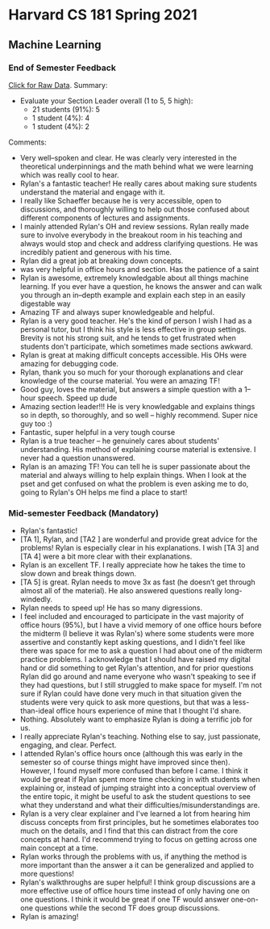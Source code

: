 # Harvard CS 181 Spring 2021
## Machine Learning

### End of Semester Feedback

[Click for Raw Data](2021_cs181.pdf). Summary:

- Evaluate your Section Leader overall (1 to 5, 5 high):
  - 21 students (91%): 5
  - 1 student (4%): 4
  - 1 student (4%): 2

Comments:
- Very well–spoken and clear. He was clearly very interested in the theoretical underpinnings and the math behind what we were
  learning which was really cool to hear.
- Rylan's a fantastic teacher! He really cares about making sure students understand the material and engage with it.
- I really like Schaeffer because he is very accessible, open to discussions, and thoroughly willing to help out those confused about
  different components of lectures and assignments.
- I mainly attended Rylan's OH and review sessions. Rylan really made sure to involve everybody in the breakout room in his teaching
  and always would stop and check and address clarifying questions. He was incredibly patient and generous with his time.
- Rylan did a great job at breaking down concepts.
- was very helpful in office hours and section. Has the patience of a saint
- Rylan is awesome, extremely knowledgable about all things machine learning. If you ever have a question, he knows the answer
  and can walk you through an in–depth example and explain each step in an easily digestable way
- Amazing TF and always super knowledgeable and helpful.
- Rylan is a very good teacher. He's the kind of person I wish I had as a personal tutor, but I think his style is less effective in group
  settings. Brevity is not his strong suit, and he tends to get frustrated when students don't participate, which sometimes made
  sections awkward.
- Rylan is great at making difficult concepts accessible. His OHs were amazing for debugging code.
- Rylan, thank you so much for your thorough explanations and clear knowledge of the course material. You were an amazing TF!
- Good guy, loves the material, but answers a simple question with a 1–hour speech. Speed up dude
- Amazing section leader!!! He is very knowledgable and explains things so in depth, so thoroughly, and so well – highly recommend.
  Super nice guy too :)
- Fantastic, super helpful in a very tough course
- Rylan is a true teacher – he genuinely cares about students' understanding. His method of explaining course material is extensive.
  I never had a question unanswered.
- Rylan is an amazing TF! You can tell he is super passionate about the material and always willing to help explain things. When I
  look at the pset and get confused on what the problem is even asking me to do, going to Rylan's OH helps me find a place to start!

### Mid-semester Feedback (Mandatory)

- Rylan's fantastic!
- [TA 1], Rylan, and [TA2 ] are wonderful and provide great advice for the problems! 
  Rylan is especially clear in his explanations. I wish [TA 3] and [TA 4] were a bit 
  more clear with their explanations.
- Rylan is an excellent TF.  I really appreciate how he takes the time to slow down 
  and break things down.
- [TA 5] is great. Rylan needs to move 3x as fast (he doesn’t get through almost all 
  of the material). He also answered questions really long-windedly.
- Rylan needs to speed up! He has so many digressions.
- I feel included and encouraged to participate in the vast majority of office hours
  (95%), but I have a vivid memory of one office hours before the midterm (I believe 
  it was Rylan's) where some students were more assertive and constantly kept asking 
  questions, and I didn't feel like there was space for me to ask a question I had 
  about one of the midterm practice problems. I acknowledge that I should have raised 
  my digital hand or did something to get Rylan's attention, and for prior questions 
  Rylan did go around and name everyone who wasn't speaking to see if they had questions, 
  but I still struggled to make space for myself. I'm not sure if Rylan could have 
  done very much in that situation given the students were very quick to ask more 
  questions, but that was a less-than-ideal office hours experience of mine that I
  thought I'd share.
- Nothing. Absolutely want to emphasize Rylan is doing a terrific job for us.
- I really appreciate Rylan's teaching. Nothing else to say, just passionate, 
  engaging, and clear. Perfect.
- I attended Rylan's office hours once (although this was early in the semester 
  so of course things might have improved since then). However, I found myself 
  more confused than before I came. I think it would be great if Rylan spent 
  more time checking in with students when explaining or, instead of jumping straight
  into a conceptual overview of the entire topic, it might be useful to ask the 
  student questions to see what they understand and what their difficulties/misunderstandings
  are.
- Rylan is a very clear explainer and I've learned a lot from hearing him discuss
  concepts from first principles, but he sometimes elaborates too much on the 
  details, and I find that this can distract from the core concepts at hand. 
  I'd recommend trying to focus on getting across one main concept at a time.
- Rylan works through the problems with us, if anything the method is more
  important than the answer a it can be generalized and applied to more questions!
- Rylan's walkthroughs are super helpful! I think group discussions are 
  a more effective use of office hours time instead of only having one on 
  one questions. I think it would be great if one TF would answer one-on-one 
  questions while the second TF does group discussions.
- Rylan is amazing!

